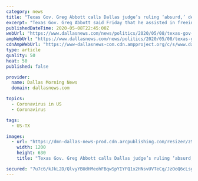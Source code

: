 ```yaml
---
category: news
title: "Texas Gov. Greg Abbott calls Dallas judge’s ruling ‘absurd,’ defends support of salon owner"
excerpt: "Texas Gov. Greg Abbott said Friday that he assisted in freeing a law-breaking salon owner from jail because the ruling from a Dallas County judge"
publishedDateTime: 2020-05-08T22:45:00Z
webUrl: "https://www.dallasnews.com/news/politics/2020/05/08/texas-gov-greg-abbott-calls-dallas-judges-ruling-absurd-defends-support-of-salon-owner/"
ampWebUrl: "https://www.dallasnews.com/news/politics/2020/05/08/texas-gov-greg-abbott-calls-dallas-judges-ruling-absurd-defends-support-of-salon-owner/?outputType=amp"
cdnAmpWebUrl: "https://www-dallasnews-com.cdn.ampproject.org/c/s/www.dallasnews.com/news/politics/2020/05/08/texas-gov-greg-abbott-calls-dallas-judges-ruling-absurd-defends-support-of-salon-owner/?outputType=amp"
type: article
quality: 50
heat: 50
published: false

provider:
  name: Dallas Morning News
  domain: dallasnews.com

topics:
  - Coronavirus in US
  - Coronavirus

tags:
  - US-TX

images:
  - url: "https://dmn-dallas-news-prod.cdn.arcpublishing.com/resizer/zSEdirzDALlmAOeP-HgnfT4rYOk=/1200x630/smart/filters:no_upscale()/arc-anglerfish-arc2-prod-dmn.s3.amazonaws.com/public/QVWWBCRG5NCELGBVBDLOG6WCFE.jpg"
    width: 1200
    height: 630
    title: "Texas Gov. Greg Abbott calls Dallas judge’s ruling ‘absurd,’ defends support of salon owner"

secured: "7u7c6/kJkL2D/QlvyYBUdHMeohFBqwSpYIYFQ1x2HNsvUVTeCq/JzOoQ6cLsg2tLgVEIwq6Qbo4HcvT49VjIpL2URMrbQFRfLr5wIhyl81HdhXIjDrulPEEXOJise/RMGYpiF656q0RVdKzW90sSebu3SdZ1j/94sa2NydPbeXrQ4YKMyrNmFGd2iy74iEZ/Ucx0QV0El5ZlVRws10ssB1rwI46PK2nenn7lknf+vvB0g+AgrQ2nPZWT1cMVboPETxdWHRbpfb+6mRqddnh68GGCz8venIHouAloqToK0ucDZ4PG8iq54Omgk5pVt+xxEVbnV4Zuj4IdFQYHtR7mKEcyD0P8PZUCh29G+OgJs3OO1HlONCyWAONjm1HJTg8gN3v+ekX6NwkE4YXKvZgrIn+ZkUwkBHWqYsBuKI+wh39E8IaLHkEio5C+NLshDjOchQa6MlOESsLDTL4G2CJ2Ct22KOSt4stzQ3OZ+uUy0N4=;2bgXBB5DBx77Oycg10YZ2g=="
---
```


